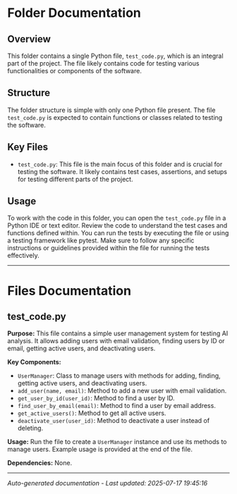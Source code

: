 # Folder Documentation

## Overview
This folder contains a single Python file, `test_code.py`, which is an integral part of the project. The file likely contains code for testing various functionalities or components of the software.

## Structure
The folder structure is simple with only one Python file present. The file `test_code.py` is expected to contain functions or classes related to testing the software.

## Key Files
- `test_code.py`: This file is the main focus of this folder and is crucial for testing the software. It likely contains test cases, assertions, and setups for testing different parts of the project.

## Usage
To work with the code in this folder, you can open the `test_code.py` file in a Python IDE or text editor. Review the code to understand the test cases and functions defined within. You can run the tests by executing the file or using a testing framework like pytest. Make sure to follow any specific instructions or guidelines provided within the file for running the tests effectively.

---

# Files Documentation

## test_code.py

**Purpose:** This file contains a simple user management system for testing AI analysis. It allows adding users with email validation, finding users by ID or email, getting active users, and deactivating users.

**Key Components:**
- `UserManager`: Class to manage users with methods for adding, finding, getting active users, and deactivating users.
- `add_user(name, email)`: Method to add a new user with email validation.
- `get_user_by_id(user_id)`: Method to find a user by ID.
- `find_user_by_email(email)`: Method to find a user by email address.
- `get_active_users()`: Method to get all active users.
- `deactivate_user(user_id)`: Method to deactivate a user instead of deleting.

**Usage:** Run the file to create a `UserManager` instance and use its methods to manage users. Example usage is provided at the end of the file.

**Dependencies:** None.

---
*Auto-generated documentation - Last updated: 2025-07-17 19:45:16*
